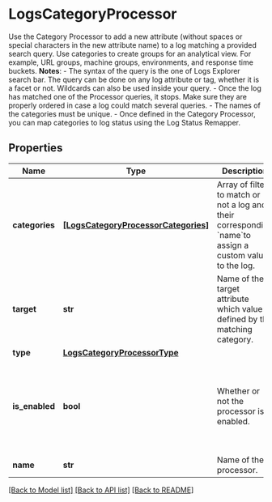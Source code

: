 # LogsCategoryProcessor

Use the Category Processor to add a new attribute (without spaces or special characters in the new attribute name) to a log matching a provided search query. Use categories to create groups for an analytical view. For example, URL groups, machine groups, environments, and response time buckets.  **Notes**:  - The syntax of the query is the one of Logs Explorer search bar.   The query can be done on any log attribute or tag, whether it is a facet or not.   Wildcards can also be used inside your query. - Once the log has matched one of the Processor queries, it stops.   Make sure they are properly ordered in case a log could match several queries. - The names of the categories must be unique. - Once defined in the Category Processor, you can map categories to log status using the Log Status Remapper.
## Properties
Name | Type | Description | Notes
------------ | ------------- | ------------- | -------------
**categories** | [**[LogsCategoryProcessorCategories]**](LogsCategoryProcessorCategories.md) | Array of filters to match or not a log and their corresponding &#x60;name&#x60;to assign a custom value to the log. | 
**target** | **str** | Name of the target attribute which value is defined by the matching category. | 
**type** | [**LogsCategoryProcessorType**](LogsCategoryProcessorType.md) |  | 
**is_enabled** | **bool** | Whether or not the processor is enabled. | [optional]  if omitted the server will use the default value of False
**name** | **str** | Name of the processor. | [optional] 

[[Back to Model list]](README.md#documentation-for-models) [[Back to API list]](README.md#documentation-for-api-endpoints) [[Back to README]](README.md)


